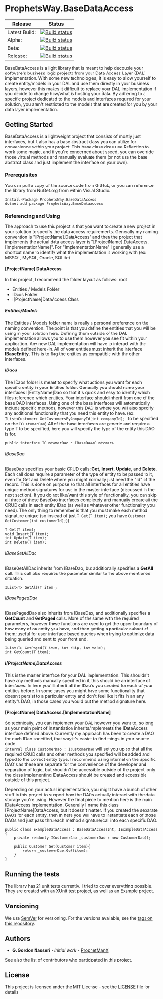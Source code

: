 # ProphetsWay.BaseDataAccess

| Release   | Status |
|   ---     |  ---   |
| Latest Build: | [![Build status](https://dev.azure.com/ProphetsWay/ProphetsWay%20GitHub%20Projects/_apis/build/status/BaseDataAccess/BaseDataAccess%20CI)](https://dev.azure.com/ProphetsWay/ProphetsWay%20GitHub%20Projects/_build/?definitionId=7)
| Alpha:    | [![Build status](https://vsrm.dev.azure.com/ProphetsWay/_apis/public/Release/badge/dadb23ce-840b-4b7d-9783-dc5e9a2d9029/4/5)](https://dev.azure.com/ProphetsWay/ProphetsWay%20GitHub%20Projects/_release?definitionId=4)
| Beta:     | [![Build status](https://vsrm.dev.azure.com/ProphetsWay/_apis/public/Release/badge/dadb23ce-840b-4b7d-9783-dc5e9a2d9029/4/8)](https://dev.azure.com/ProphetsWay/ProphetsWay%20GitHub%20Projects/_release?definitionId=4)
| Release:  | [![Build status](https://vsrm.dev.azure.com/ProphetsWay/_apis/public/Release/badge/dadb23ce-840b-4b7d-9783-dc5e9a2d9029/4/9)](https://dev.azure.com/ProphetsWay/ProphetsWay%20GitHub%20Projects/_release?definitionId=4)


BaseDataAccess is a light library that is meant to help decouple your software's business logic projects from your Data Access Layer (DAL) implementation. 
With some new technologies, it is easy to allow yourself to create entity/models in your DAL and use them directly in your business layers, however this
makes it difficult to replace your DAL implementation if you decide to change how/what is hosting your data.  By adhering to a specific project dedicated to 
the models and interfaces required for your solution, you aren't restricted to the models that are created for you by your data layer implementation.

## Getting Started

BaseDataAccess is a lightweight project that consists of mostly just interfaces, but it also has a base abstract class you can utilize for 
convenience within your project.  This base class does use Reflection to work some magic, and if you're concerned about speed, you can override 
those virtual methods and manually evaluate them (or not use the base abstract class and just implement the interface on your own).

### Prerequisites

You can pull a copy of the source code from GitHub, or you can reference the library from NuGet.org from within Visual Studio.

```
Install-Package ProphetsWay.BaseDataAccess 
dotnet add package ProphetsWay.BaseDataAccess 
```

### Referencing and Using

The approach to use this project is that you want to create a new project in your solution to specify the data access requirements.  Generally my 
naming convention is "[ProjectName].DataAccess" and then the project that implements the actual data access layer is "[ProjectName].DataAccess.[ImplementationName]".
For "ImplementationName" I generally use a shortcut name to identify what the implementation is working with (ex: MSSQL, MySQL, Oracle, SQLite).


#### [ProjectName].DataAccess

In this project, I recommend the folder layout as follows:
root
 - Entities / Models Folder
 - IDaos Folder
 - I[ProjectName]DataAccess Class

##### Entities/Models

The Entities / Models folder name is really a personal preference on the naming convention.  The point is that you define the entities that you will be using
in your solution here.  Defining them outside of the DAL implementation allows you to use them however you see fit within your application.  Any new DAL implementation
will have to interact with the models defined here-in.  All of your entities must inherit the interface **IBaseEntity**.  This is to flag the entities as 
compatible with the other interfaces. 

##### IDaos

The IDaos folder is meant to specify what actions you want for each specific entity in your Entities folder.  Generally you should name your interfaces 
I[EntityName]Dao so that it's quick and easy to identify which files reference which entities.  Your interface should inherit from one of the base DAO interfaces.
Using one of the base interfaces will automatically include specific methods, however this DAO is where you will also specify any additional functionality 
that you need this entity to have.  (ex: ```IList<Customer> GetCustomersByCompanyId(int companyId); ``` to be specified on the ```ICustomerDao```)
All of the base interfaces are generic and require a type T to be specified, here you will specify the type of the entity this DAO is for.

```
public interface ICustomerDao : IBaseDao<Customer>
```

###### IBaseDao

IBaseDao specifies your basic CRUD calls: **Get**, **Insert**, **Update**, and **Delete**.  Each call does require a parameter of the type of entity to be passed
to it, even for Get and Delete where you might normally just need the "Id" of the record.  This is done on purpose so that all interfaces for all entities have
unique method signatures for use in the master interface (discussed in the next section).  If you do not like/want this style of functionality, you can skip 
all three of these BaseDao interfaces completely and manually create all the CRUD calls in each entity IDao (as well as whatever other functionality you need).
The only thing to remember is that you must make each method signature unique 
(so instead of just ```T Get(T item);``` you have ```Customer GetCustomer(int customerId);```))

```
T Get(T item);
void Insert(T item);
int Update(T item);
int Delete(T item);
```

###### IBaseGetAllDao

IBaseGetAllDao inherits from IBaseDao, but additionally specifies a **GetAll** call.  This call also requires the parameter similar to the above mentioned situation.
```
IList<T> GetAll(T item);
```

###### IBasePagedDao
IBasePagedDao also inherits from IBaseDao, and additionally specifies a **GetCount** and **GetPaged** calls.  More of the same with the required parameters, 
however these functions are used to get the upper boundary of how many of an entity you have, and then getting a particular subset of them; useful for user interface
based queries when trying to optimize data being queried and sent to your front end.

```
IList<T> GetPaged(T item, int skip, int take);
int GetCount(T item);
```

##### I[ProjectName]DataAccess
This is the master interface for your DAL implementation.  This shouldn't have any methods manually specified in it, this should be an interface of interfaces.
In here you'll inherit all the IDao's you created for each of your entities before.  In some cases you might have some functionality that doesn't persist to a 
particular entity and don't feel like it fits in an any entity's DAO, in those cases you would put the method signature here.


#### [ProjectName].DataAccess.[ImplementationName]

So technically, you can implement your DAL however you want to, so long as your main point of instantiation inherits/implements the IDataAccess interface defined above.
Currently my approach has been to create a DAO for each IDao specified, that way it's easier to find things in your source code.  
```internal class CustomerDao : ICustomerDao``` will set you up so that all the required CRUD calls and other methods you specified will be added and typed to 
the correct entity type.  I recommend using internal on the specific DAO's as these are separate for the convenience of the developer and separation of logic, but
shouldn't be accessible outside of the project, only the class implementing IDataAccess should be created and accessible outside of this project.

Depending on your actual implementation, you might have a bunch of other stuff in this project to support how the DAOs actually interact with the data storage
you're using.  However the final piece to mention here is the main IDataAccess implementation.  Generally I name this class [ProjectName]DataAccess, but it doesn't
matter.  If you created the separate DAOs for each entity, then in here you will have to instantiate each of those DAOs and just pass thru each method signature/call
into each specific DAO.


```
public class ExampleDataAccess : BaseDataAccessInt, IExampleDataAccess
{
    private readonly ICustomerDao _customerDao = new CustomerDao();
        
    public Customer Get(Customer item){
        return _customerDao.Get(item);
    }
}
```


## Running the tests

The library has 21 unit tests currently.  I tried to cover everything possible.  They are created with an XUnit test project, as well as an Example project.


## Versioning

We use [SemVer](http://semver.org/) for versioning. For the versions available, see the [tags on this repository](https://github.com/ProphetManX/ProphetsWay.BaseDataAccess/tags). 

## Authors

* **G. Gordon Nasseri** - *Initial work* - [ProphetManX](https://github.com/ProphetManX)

See also the list of [contributors](https://github.com/ProphetManX/ProphetsWay.BaseDataAccess/graphs/contributors) who participated in this project.

## License

This project is licensed under the MIT License - see the [LICENSE](LICENSE) file for details



